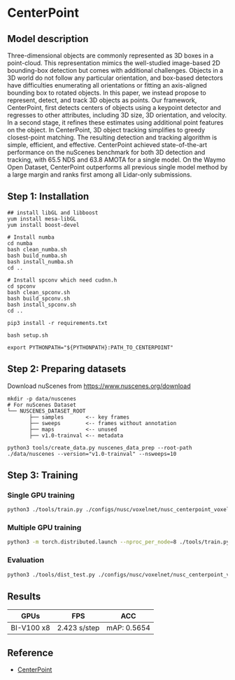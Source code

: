 # CenterPoint

## Model description
Three-dimensional objects are commonly represented as 3D boxes in a point-cloud. This representation mimics the well-studied image-based 2D bounding-box detection but comes with additional challenges. Objects in a 3D world do not follow any particular orientation, and box-based detectors have difficulties enumerating all orientations or fitting an axis-aligned bounding box to rotated objects. In this paper, we instead propose to represent, detect, and track 3D objects as points. Our framework, CenterPoint, first detects centers of objects using a keypoint detector and regresses to other attributes, including 3D size, 3D orientation, and velocity. In a second stage, it refines these estimates using additional point features on the object. In CenterPoint, 3D object tracking simplifies to greedy closest-point matching. The resulting detection and tracking algorithm is simple, efficient, and effective. CenterPoint achieved state-of-the-art performance on the nuScenes benchmark for both 3D detection and tracking, with 65.5 NDS and 63.8 AMOTA for a single model. On the Waymo Open Dataset, CenterPoint outperforms all previous single model method by a large margin and ranks first among all Lidar-only submissions.

## Step 1: Installation
```
## install libGL and libboost
yum install mesa-libGL
yum install boost-devel

# Install numba
cd numba
bash clean_numba.sh
bash build_numba.sh
bash install_numba.sh
cd ..

# Install spconv which need cudnn.h
cd spconv
bash clean_spconv.sh
bash build_spconv.sh
bash install_spconv.sh
cd ..

pip3 install -r requirements.txt

bash setup.sh

export PYTHONPATH="${PYTHONPATH}:PATH_TO_CENTERPOINT"
```

## Step 2: Preparing datasets
Download nuScenes from https://www.nuscenes.org/download
```
mkdir -p data/nuscenes
# For nuScenes Dataset         
└── NUSCENES_DATASET_ROOT
       ├── samples       <-- key frames
       ├── sweeps        <-- frames without annotation
       ├── maps          <-- unused
       ├── v1.0-trainval <-- metadata

python3 tools/create_data.py nuscenes_data_prep --root-path ./data/nuscenes --version="v1.0-trainval" --nsweeps=10

```


## Step 3: Training

### Single GPU training

```bash
python3 ./tools/train.py ./configs/nusc/voxelnet/nusc_centerpoint_voxelnet_01voxel.py
```

### Multiple GPU training

```bash
python3 -m torch.distributed.launch --nproc_per_node=8 ./tools/train.py ./configs/nusc/voxelnet/nusc_centerpoint_voxelnet_01voxel.py
```

### Evaluation

```bash
python3 ./tools/dist_test.py ./configs/nusc/voxelnet/nusc_centerpoint_voxelnet_01voxel.py --work_dir work_dirs/nusc_centerpoint_voxelnet_01voxel --checkpoint work_dirs/nusc_centerpoint_voxelnet_01voxel/latest.pth
```

## Results

GPUs | FPS | ACC
---- | --- | ---
BI-V100 x8 | 2.423 s/step | mAP: 0.5654


## Reference
- [CenterPoint](https://github.com/tianweiy/CenterPoint)
